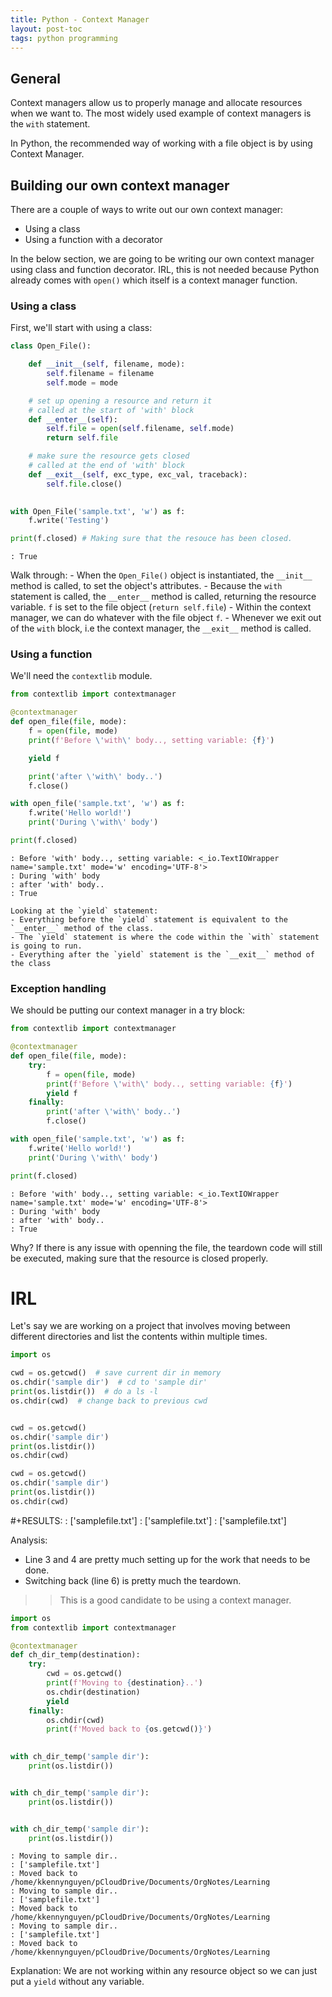 ```yaml
---
title: Python - Context Manager
layout: post-toc
tags: python programming
---
```

## General

Context managers allow us to properly manage and allocate resources when we want to. The most widely used example of context managers is the `with` statement.

In Python, the recommended way of working with a file object is by using Context Manager.

## Building our own context manager

There are a couple of ways to write out our own context manager:
- Using a class
- Using a function with a decorator

In the below section, we are going to be writing our own context manager using class and function decorator. IRL, this is not needed because Python already comes with `open()` which itself is a context manager function.

### Using a class

First, we'll start with using a class:

```python
class Open_File():

	def __init__(self, filename, mode):
		self.filename = filename
		self.mode = mode

	# set up opening a resource and return it
	# called at the start of 'with' block
	def __enter__(self):
		self.file = open(self.filename, self.mode)
		return self.file

	# make sure the resource gets closed
	# called at the end of 'with' block
	def __exit__(self, exc_type, exc_val, traceback):
		self.file.close()
		

with Open_File('sample.txt', 'w') as f:
	f.write('Testing')

print(f.closed) # Making sure that the resouce has been closed.
```

```
: True
```

Walk through:
	- When the `Open_File()` object is instantiated, the `__init__` method is called, to set the object's attributes.
	- Because the `with` statement is called, the `__enter__` method is called, returning the resource variable. `f` is set to the file object (`return self.file`)
	- Within the context manager, we can do whatever with the file object `f`.
	- Whenever we exit out of the `with` block, i.e the context manager, the `__exit__` method is called.


### Using a function

We'll need the `contextlib` module.

```python
from contextlib import contextmanager

@contextmanager
def open_file(file, mode):
	f = open(file, mode)
	print(f'Before \'with\' body.., setting variable: {f}')

	yield f

	print('after \'with\' body..')
	f.close()

with open_file('sample.txt', 'w') as f:
	f.write('Hello world!')
	print('During \'with\' body')

print(f.closed)

```

```
: Before 'with' body.., setting variable: <_io.TextIOWrapper name='sample.txt' mode='w' encoding='UTF-8'>
: During 'with' body
: after 'with' body..
: True

Looking at the `yield` statement:
- Everything before the `yield` statement is equivalent to the `__enter__` method of the class. 
- The `yield` statement is where the code within the `with` statement is going to run.
- Everything after the `yield` statement is the `__exit__` method of the class
```

### Exception handling

We should be putting our context manager in a try block:

```python
from contextlib import contextmanager

@contextmanager
def open_file(file, mode):
	try:
		f = open(file, mode)
		print(f'Before \'with\' body.., setting variable: {f}')
		yield f
	finally:
		print('after \'with\' body..')
		f.close()

with open_file('sample.txt', 'w') as f:
	f.write('Hello world!')
	print('During \'with\' body')

print(f.closed)
```

```
: Before 'with' body.., setting variable: <_io.TextIOWrapper name='sample.txt' mode='w' encoding='UTF-8'>
: During 'with' body
: after 'with' body..
: True
```

Why? If there is any issue with openning the file, the teardown code will still be executed, making sure that the resource is closed properly.
# IRL
Let's say we are working on a project that involves moving between different directories and list the contents within multiple times.

```python
import os

cwd = os.getcwd()  # save current dir in memory
os.chdir('sample dir')  # cd to 'sample dir'
print(os.listdir())  # do a ls -l
os.chdir(cwd)  # change back to previous cwd


cwd = os.getcwd() 
os.chdir('sample dir') 
print(os.listdir())  
os.chdir(cwd) 

cwd = os.getcwd()  
os.chdir('sample dir')  
print(os.listdir())  
os.chdir(cwd) 

```

#+RESULTS:
: ['samplefile.txt']
: ['samplefile.txt']
: ['samplefile.txt']

Analysis:
- Line 3 and 4 are pretty much setting up for the work that needs to be done.
- Switching back (line 6) is pretty much the teardown.

>> This is a good candidate to be using a context manager.

```python
import os
from contextlib import contextmanager

@contextmanager
def ch_dir_temp(destination):
	try:
		cwd = os.getcwd()
		print(f'Moving to {destination}..')
		os.chdir(destination)
		yield 
	finally:
		os.chdir(cwd)
		print(f'Moved back to {os.getcwd()}')
	

with ch_dir_temp('sample dir'):
	print(os.listdir())


with ch_dir_temp('sample dir'):
	print(os.listdir())


with ch_dir_temp('sample dir'):
	print(os.listdir())
```

```
: Moving to sample dir..
: ['samplefile.txt']
: Moved back to /home/kkennynguyen/pCloudDrive/Documents/OrgNotes/Learning
: Moving to sample dir..
: ['samplefile.txt']
: Moved back to /home/kkennynguyen/pCloudDrive/Documents/OrgNotes/Learning
: Moving to sample dir..
: ['samplefile.txt']
: Moved back to /home/kkennynguyen/pCloudDrive/Documents/OrgNotes/Learning
```

Explanation: We are not working within any resource object so we can just put a `yield` without any variable.
